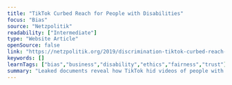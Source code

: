 ```yaml
---
title: "TikTok Curbed Reach for People with Disabilities"
focus: "Bias"
source: "Netzpolitik"
readability: ["Intermediate"]
type: "Website Article"
openSource: false
link: "https://netzpolitik.org/2019/discrimination-tiktok-curbed-reach-for-people-with-disabilities/"
keywords: []
learnTags: ["bias","business","disability","ethics","fairness","trust"]
summary: "Leaked documents reveal how TikTok hid videos of people with disabilities as well as members of the LGBTQ community and those who identify as fat under the guise of protecting vulnerable users. "
---
```

